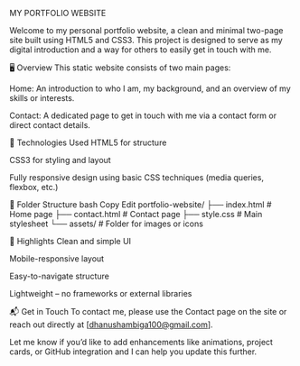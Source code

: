 MY PORTFOLIO WEBSITE

Welcome to my personal portfolio website, a clean and minimal two-page site built using HTML5 and CSS3. This project is designed to serve as my digital introduction and a way for others to easily get in touch with me.

🖥️ Overview
This static website consists of two main pages:

Home: An introduction to who I am, my background, and an overview of my skills or interests.

Contact: A dedicated page to get in touch with me via a contact form or direct contact details.

🔧 Technologies Used
HTML5 for structure

CSS3 for styling and layout

Fully responsive design using basic CSS techniques (media queries, flexbox, etc.)

📂 Folder Structure
bash
Copy
Edit
portfolio-website/
├── index.html        # Home page
├── contact.html      # Contact page
├── style.css         # Main stylesheet
└── assets/           # Folder for images or icons

📌 Highlights
Clean and simple UI

Mobile-responsive layout

Easy-to-navigate structure

Lightweight – no frameworks or external libraries

📬 Get in Touch
To contact me, please use the Contact page on the site or reach out directly at [dhanushambiga100@gmail.com].

Let me know if you’d like to add enhancements like animations, project cards, or GitHub integration and I can help you update this further.










